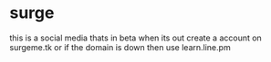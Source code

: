 # surge
this is a social media thats in beta
when its out create a account on surgeme.tk or if the domain is down then use learn.line.pm

